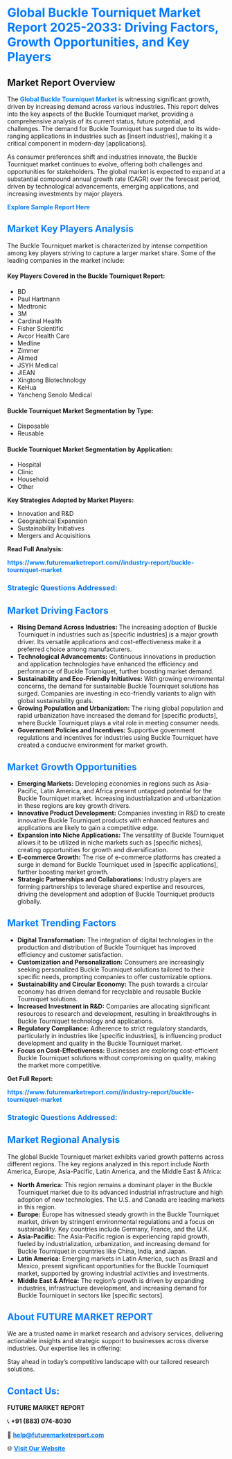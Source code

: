 <h1 style="color: #007BFF;">Global Buckle Tourniquet Market Report 2025-2033: Driving Factors, Growth Opportunities, and Key Players</h1>

<section id="overview">
<h2>Market Report Overview</h2>
<p>The <a href="https://www.futuremarketreport.com//industry-report/buckle-tourniquet-market" style="color: #007BFF; text-decoration: none;"><strong>Global Buckle Tourniquet Market</strong></a> is witnessing significant growth, driven by increasing demand across various industries. This report delves into the key aspects of the Buckle Tourniquet market, providing a comprehensive analysis of its current status, future potential, and challenges. The demand for Buckle Tourniquet has surged due to its wide-ranging applications in industries such as [insert industries], making it a critical component in modern-day [applications].</p>
<p>As consumer preferences shift and industries innovate, the Buckle Tourniquet market continues to evolve, offering both challenges and opportunities for stakeholders. The global market is expected to expand at a substantial compound annual growth rate (CAGR) over the forecast period, driven by technological advancements, emerging applications, and increasing investments by major players.</p>
</section>

<section id="overview">
<p><a href="https://www.futuremarketreport.com//request-sample/reportId=78622" style="color: #007BFF; text-decoration: none;"><strong>Explore Sample Report Here</strong></a></p>
</section>

<section id="key-players">
<h2 style="color: #007BFF;">Market Key Players Analysis</h2>
<p>The Buckle Tourniquet market is characterized by intense competition among key players striving to capture a larger market share. Some of the leading companies in the market include:</p>
<h4>Key Players Covered in the Buckle Tourniquet Report:</h4>
<ul><li>BD</li><li>Paul Hartmann</li><li>Medtronic</li><li>3M</li><li>Cardinal Health</li><li>Fisher Scientific</li><li>Avcor Health Care</li><li>Medline</li><li>Zimmer</li><li>Alimed</li><li>JSYH Medical</li><li>JIEAN</li><li>Xingtong Biotechnology</li><li>KeHua</li><li>Yancheng Senolo Medical</li></ul>
<h4>Buckle Tourniquet Market Segmentation by Type:</h4>
<ul><li>Disposable</li><li>Reusable</li></ul>

<h4>Buckle Tourniquet Market Segmentation by Application:</h4>
<ul><li>Hospital</li><li>Clinic</li><li>Household</li><li>Other</li></ul>
<p><strong>Key Strategies Adopted by Market Players:</strong></p>
<ul>
<li>Innovation and R&D</li>
<li>Geographical Expansion</li>
<li>Sustainability Initiatives</li>
<li>Mergers and Acquisitions</li>
</ul>
</section>

<section>
<p><strong>Read Full Analysis: </strong></p><a href="https://www.futuremarketreport.com//industry-report/buckle-tourniquet-market" style="color: #007BFF; text-decoration: none;"><strong>https://www.futuremarketreport.com//industry-report/buckle-tourniquet-market</strong></a>
<h3 style="color: #007BFF;">Strategic Questions Addressed:</h3>
</section>

<section id="driving-factors">
<h2 style="color: #007BFF;">Market Driving Factors</h2>
<ul>
<li><strong>Rising Demand Across Industries:</strong> The increasing adoption of Buckle Tourniquet in industries such as [specific industries] is a major growth driver. Its versatile applications and cost-effectiveness make it a preferred choice among manufacturers.</li>
<li><strong>Technological Advancements:</strong> Continuous innovations in production and application technologies have enhanced the efficiency and performance of Buckle Tourniquet, further boosting market demand.</li>
<li><strong>Sustainability and Eco-Friendly Initiatives:</strong> With growing environmental concerns, the demand for sustainable Buckle Tourniquet solutions has surged. Companies are investing in eco-friendly variants to align with global sustainability goals.</li>
<li><strong>Growing Population and Urbanization:</strong> The rising global population and rapid urbanization have increased the demand for [specific products], where Buckle Tourniquet plays a vital role in meeting consumer needs.</li>
<li><strong>Government Policies and Incentives:</strong> Supportive government regulations and incentives for industries using Buckle Tourniquet have created a conducive environment for market growth.</li>
</ul>
</section>

<section id="growth-opportunities">
<h2 style="color: #007BFF;">Market Growth Opportunities</h2>
<ul>
<li><strong>Emerging Markets:</strong> Developing economies in regions such as Asia-Pacific, Latin America, and Africa present untapped potential for the Buckle Tourniquet market. Increasing industrialization and urbanization in these regions are key growth drivers.</li>
<li><strong>Innovative Product Development:</strong> Companies investing in R&D to create innovative Buckle Tourniquet products with enhanced features and applications are likely to gain a competitive edge.</li>
<li><strong>Expansion into Niche Applications:</strong> The versatility of Buckle Tourniquet allows it to be utilized in niche markets such as [specific niches], creating opportunities for growth and diversification.</li>
<li><strong>E-commerce Growth:</strong> The rise of e-commerce platforms has created a surge in demand for Buckle Tourniquet used in [specific applications], further boosting market growth.</li>
<li><strong>Strategic Partnerships and Collaborations:</strong> Industry players are forming partnerships to leverage shared expertise and resources, driving the development and adoption of Buckle Tourniquet products globally.</li>
</ul>
</section>

<section id="trending-factors">
<h2 style="color: #007BFF;">Market Trending Factors</h2>
<ul>
<li><strong>Digital Transformation:</strong> The integration of digital technologies in the production and distribution of Buckle Tourniquet has improved efficiency and customer satisfaction.</li>
<li><strong>Customization and Personalization:</strong> Consumers are increasingly seeking personalized Buckle Tourniquet solutions tailored to their specific needs, prompting companies to offer customizable options.</li>
<li><strong>Sustainability and Circular Economy:</strong> The push towards a circular economy has driven demand for recyclable and reusable Buckle Tourniquet solutions.</li>
<li><strong>Increased Investment in R&D:</strong> Companies are allocating significant resources to research and development, resulting in breakthroughs in Buckle Tourniquet technology and applications.</li>
<li><strong>Regulatory Compliance:</strong> Adherence to strict regulatory standards, particularly in industries like [specific industries], is influencing product development and quality in the Buckle Tourniquet market.</li>
<li><strong>Focus on Cost-Effectiveness:</strong> Businesses are exploring cost-efficient Buckle Tourniquet solutions without compromising on quality, making the market more competitive.</li>
</ul>
</section>

<section>
<p><strong>Get Full Report: </strong></p><a href="https://www.futuremarketreport.com//industry-report/buckle-tourniquet-market" style="color: #007BFF; text-decoration: none;"><strong>https://www.futuremarketreport.com//industry-report/buckle-tourniquet-market</strong></a>
<h3 style="color: #007BFF;">Strategic Questions Addressed:</h3>
</section>


<section id="regional-analysis">
<h2 style="color: #007BFF;">Market Regional Analysis</h2>
<p>The global Buckle Tourniquet market exhibits varied growth patterns across different regions. The key regions analyzed in this report include North America, Europe, Asia-Pacific, Latin America, and the Middle East & Africa:</p>
<ul>
<li><strong>North America:</strong> This region remains a dominant player in the Buckle Tourniquet market due to its advanced industrial infrastructure and high adoption of new technologies. The U.S. and Canada are leading markets in this region.</li>
<li><strong>Europe:</strong> Europe has witnessed steady growth in the Buckle Tourniquet market, driven by stringent environmental regulations and a focus on sustainability. Key countries include Germany, France, and the U.K.</li>
<li><strong>Asia-Pacific:</strong> The Asia-Pacific region is experiencing rapid growth, fueled by industrialization, urbanization, and increasing demand for Buckle Tourniquet in countries like China, India, and Japan.</li>
<li><strong>Latin America:</strong> Emerging markets in Latin America, such as Brazil and Mexico, present significant opportunities for the Buckle Tourniquet market, supported by growing industrial activities and investments.</li>
<li><strong>Middle East & Africa:</strong> The region’s growth is driven by expanding industries, infrastructure development, and increasing demand for Buckle Tourniquet in sectors like [specific sectors].</li>
</ul>
</section>

<footer>
<h2 style="color: #007BFF;">About FUTURE MARKET REPORT</h2>
<p>We are a trusted name in market research and advisory services, delivering actionable insights and strategic support to businesses across diverse industries. Our expertise lies in offering:</p>

<p>Stay ahead in today’s competitive landscape with our tailored research solutions.</p>

<h2 style="color: #007BFF;">Contact Us:</h2>
<p><strong>FUTURE MARKET REPORT</strong></p>
<p>📞 <strong>+91 (883) 074-8030</strong></p>
<p>📧 <strong><a href="mailto:help@futuremarketreport.com" style="color: #007BFF;">help@futuremarketreport.com</a></strong></p>
<p>🌐 <strong><a href="https://www.futuremarketreport.com/" style="color: #007BFF;">Visit Our Website</a></strong></p>
</footer>